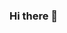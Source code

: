### Hi there 👋

<!--
**MohanaSreenath/MohanaSreenath** is a ✨ _special_ ✨ repository because its `README.md` (this file) appears on your GitHub profile.

Here are some ideas to get you started:

- 🔭 I’m currently working on ...I am a student
- 🌱 I’m currently learning ... C,C++,java,python
- 👯 I’m looking to collaborate on ...  full stack app developing
- 🤔 I’m looking for help with ...my small projects
- 💬 Ask me about ...my programmes
- 📫 How to reach me: ...kms.ndl2@hotmail.com
- 😄 Pronouns: ...MOHANA SREENATH
- ⚡ Fun fact: ...dicipline is a hard thing which makes tomorrow easy 
-->
